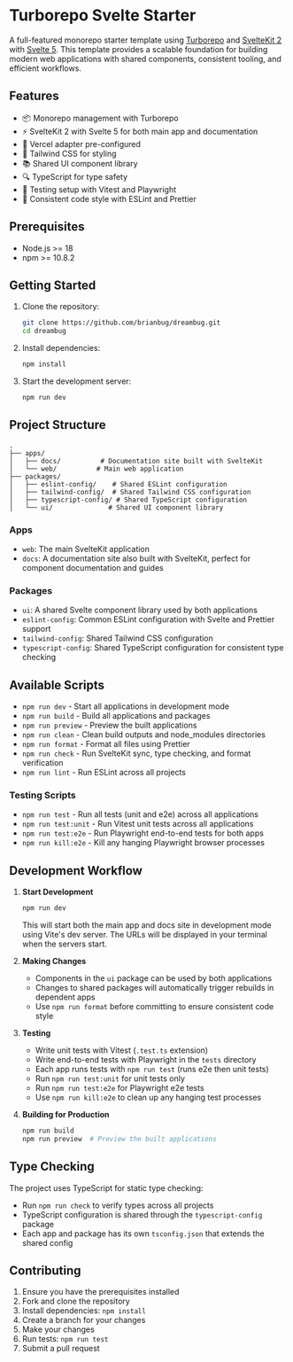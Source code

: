 # Turborepo Svelte Starter

A full-featured monorepo starter template using [Turborepo](https://turbo.build/) and [SvelteKit 2](https://kit.svelte.dev/) with [Svelte 5](https://svelte.dev/blog/svelte-5-preview). This template provides a scalable foundation for building modern web applications with shared components, consistent tooling, and efficient workflows.

## Features

- 📦 Monorepo management with Turborepo
- ⚡ SvelteKit 2 with Svelte 5 for both main app and documentation
- 🚀 Vercel adapter pre-configured
- 🎨 Tailwind CSS for styling
- 📚 Shared UI component library
- 🔍 TypeScript for type safety
- 🧪 Testing setup with Vitest and Playwright
- 📝 Consistent code style with ESLint and Prettier

## Prerequisites

- Node.js >= 18
- npm >= 10.8.2

## Getting Started

1. Clone the repository:
   ```sh
   git clone https://github.com/brianbug/dreambug.git
   cd dreambug
   ```

2. Install dependencies:
   ```sh
   npm install
   ```

3. Start the development server:
   ```sh
   npm run dev
   ```

## Project Structure

```
.
├── apps/
│   ├── docs/          # Documentation site built with SvelteKit
│   └── web/          # Main web application
├── packages/
│   ├── eslint-config/    # Shared ESLint configuration
│   ├── tailwind-config/  # Shared Tailwind CSS configuration
│   ├── typescript-config/ # Shared TypeScript configuration
│   └── ui/              # Shared UI component library
```

### Apps

- `web`: The main SvelteKit application
- `docs`: A documentation site also built with SvelteKit, perfect for component documentation and guides

### Packages

- `ui`: A shared Svelte component library used by both applications
- `eslint-config`: Common ESLint configuration with Svelte and Prettier support
- `tailwind-config`: Shared Tailwind CSS configuration
- `typescript-config`: Shared TypeScript configuration for consistent type checking

## Available Scripts

- `npm run dev` - Start all applications in development mode
- `npm run build` - Build all applications and packages
- `npm run preview` - Preview the built applications
- `npm run clean` - Clean build outputs and node_modules directories
- `npm run format` - Format all files using Prettier
- `npm run check` - Run SvelteKit sync, type checking, and format verification
- `npm run lint` - Run ESLint across all projects

### Testing Scripts

- `npm run test` - Run all tests (unit and e2e) across all applications
- `npm run test:unit` - Run Vitest unit tests across all applications
- `npm run test:e2e` - Run Playwright end-to-end tests for both apps
- `npm run kill:e2e` - Kill any hanging Playwright browser processes

## Development Workflow

1. **Start Development**
   ```sh
   npm run dev
   ```
   This will start both the main app and docs site in development mode using Vite's dev server. The URLs will be displayed in your terminal when the servers start.

2. **Making Changes**
   - Components in the `ui` package can be used by both applications
   - Changes to shared packages will automatically trigger rebuilds in dependent apps
   - Use `npm run format` before committing to ensure consistent code style

3. **Testing**
   - Write unit tests with Vitest (`.test.ts` extension)
   - Write end-to-end tests with Playwright in the `tests` directory
   - Each app runs tests with `npm run test` (runs e2e then unit tests)
   - Run `npm run test:unit` for unit tests only
   - Run `npm run test:e2e` for Playwright e2e tests
   - Use `npm run kill:e2e` to clean up any hanging test processes

4. **Building for Production**
   ```sh
   npm run build
   npm run preview  # Preview the built applications
   ```

## Type Checking

The project uses TypeScript for static type checking:

- Run `npm run check` to verify types across all projects
- TypeScript configuration is shared through the `typescript-config` package
- Each app and package has its own `tsconfig.json` that extends the shared config

## Contributing

1. Ensure you have the prerequisites installed
2. Fork and clone the repository
3. Install dependencies: `npm install`
4. Create a branch for your changes
5. Make your changes
6. Run tests: `npm run test`
7. Submit a pull request
